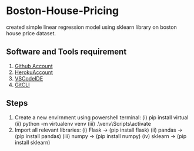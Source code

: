 # Boston-House-Pricing
created simple linear regression model using sklearn library on boston house price dataset. 

## Software and Tools requirement

1. [Github Account](https://github.com)
2. [HerokuAccount](https://heroku.com)
3. [VSCodeIDE](https://visualstudio.com/)
4. [GitCLI](https://git-scm.com/download/)

## Steps

1. Create a new envirnment using powershell terminal:
    (i) pip install virtual
    (ii) python -m virtualenv venv
    (iii) .\venv\Scripts\activate
2. Import all relevant libraries:
    (i) Flask -> (pip install flask)
    (ii) pandas -> (pip install pandas)
    (iii) numpy -> (pip install numpy)
    (iv) sklearn -> (pip install sklearn)